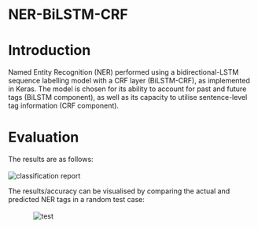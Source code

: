 # NER-BiLSTM-CRF

# Introduction
Named Entity Recognition (NER) performed using a bidirectional-LSTM sequence labelling model with a CRF layer (BiLSTM-CRF), as implemented in Keras. The model is chosen for its ability to account for past and future tags (BiLSTM component), as well as its capacity to utilise sentence-level tag information (CRF component).

# Evaluation
The results are as follows: 
<br>
<br>![classification report](https://i.imgur.com/LckV1xu.png?1)

The results/accuracy can be visualised by comparing the actual and predicted NER tags in a random test case:
<br>
<br>&nbsp;&nbsp;&nbsp;&nbsp;&nbsp;&nbsp;&nbsp;&nbsp;&nbsp;&nbsp;&nbsp;&nbsp;&nbsp;![test](https://i.imgur.com/PM4yMAg.png)
